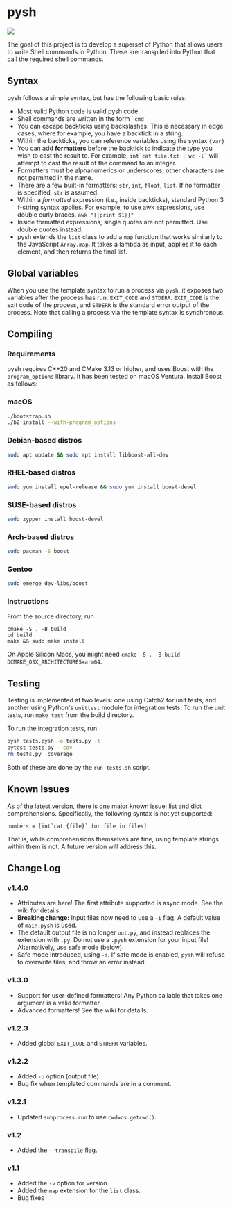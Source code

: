# pysh

<a href="https://codecov.io/gh/yrahul3910/pysh" > 
 <img src="https://codecov.io/gh/yrahul3910/pysh/graph/badge.svg?token=16LRWU2DMA"/> 
 </a>

The goal of this project is to develop a superset of Python that allows users to write Shell commands in Python. These are transpiled into Python that call the required shell commands.

## Syntax

pysh follows a simple syntax, but has the following basic rules:

* Most valid Python code is valid pysh code
* Shell commands are written in the form `` `cmd` ``
* You can escape backticks using backslashes. This is necessary in edge cases, where for example, you have a backtick in a string.
* Within the backticks, you can reference variables using the syntax `` {var} ``
* You can add **formatters** before the backtick to indicate the type you wish to cast the result to. For example, `` int`cat file.txt | wc -l` `` will attempt to cast the result of the command to an integer.
* Formatters must be alphanumerics or underscores, other characters are not permitted in the name.
* There are a few built-in formatters: `str`, `int`, `float`, `list`. If no formatter is specified, `str` is assumed.
* Within a _formatted_ expression (i.e., inside backticks), standard Python 3 f-string syntax applies. For example, to use awk expressions, use double curly braces. `` awk "{{print $1}}" ``
* Inside formatted expressions, single quotes are not permitted. Use double quotes instead.
* pysh extends the `list` class to add a `map` function that works similarly to the JavaScript `Array.map`. It takes a lambda as input, applies it to each element, and then returns the final list.

## Global variables

When you use the template syntax to run a process via `pysh`, it exposes two variables after the process has run: `EXIT_CODE` and `STDERR`. `EXIT_CODE` is the exit code of the process, and `STDERR` is the standard error output of the process. Note that
calling a process via the template syntax is synchronous.

## Compiling

### Requirements

pysh requires C++20 and CMake 3.13 or higher, and uses Boost with the `program_options` library. It has been tested on macOS Ventura. Install Boost as follows:

### macOS

```sh
./bootstrap.sh
./b2 install --with-program_options
```

### Debian-based distros

```sh
sudo apt update && sudo apt install libboost-all-dev
```

### RHEL-based distros

```sh
sudo yum install epel-release && sudo yum install boost-devel
```

### SUSE-based distros

```sh
sudo zypper install boost-devel
```

### Arch-based distros

```sh
sudo pacman -S boost
```

### Gentoo

```sh
sudo emerge dev-libs/boost
```

### Instructions

From the source directory, run

```shell
cmake -S . -B build
cd build
make && sudo make install
```

On Apple Silicon Macs, you might need `cmake -S . -B build -DCMAKE_OSX_ARCHITECTURES=arm64`.

## Testing

Testing is implemented at two levels: one using Catch2 for unit tests, and another using Python's 
`unittest` module for integration tests. To run the unit tests, run `make test` from the build directory. 

To run the integration tests, run 

```sh
pysh tests.pysh -o tests.py -t
pytest tests.py --cov
rm tests.py .coverage
```

Both of these are done by the `run_tests.sh` script.

## Known Issues

As of the latest version, there is one major known issue: list and dict comprehensions. Specifically, the following syntax
is not yet supported:

```
numbers = [int`cat {file}` for file in files]
```

That is, while comprehensions themselves are fine, using template strings within them is not. A future version will address
this.

## Change Log

### v1.4.0

* Attributes are here! The first attribute supported is async mode. See the wiki for details.
* **Breaking change:** Input files now need to use a `-i` flag. A default value of `main.pysh` is used.
* The default output file is no longer `out.py`, and instead replaces the extension with `.py`. Do not use a `.pysh` extension for your input file! Alternatively, use safe mode (below).
* Safe mode introduced, using `-s`. If safe mode is enabled, `pysh` will refuse to overwrite files, and throw an error instead.

### v1.3.0

* Support for user-defined formatters! Any Python callable that takes one argument is a valid formatter.
* Advanced formatters! See the wiki for details.

### v1.2.3

* Added global `EXIT_CODE` and `STDERR` variables.

### v1.2.2

* Added `-o` option (output file).
* Bug fix when templated commands are in a comment.

### v1.2.1

* Updated `subprocess.run` to use `cwd=os.getcwd()`.

### v1.2

* Added the `--transpile` flag.

### v1.1

* Added the `-v` option for version.
* Added the `map` extension for the `list` class.
* Bug fixes
